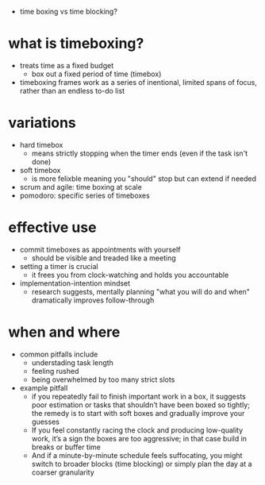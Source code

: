 * time boxing vs time blocking?

# what is timeboxing?
- treats time as a fixed budget
	- box out a fixed period of time (timebox)
- timeboxing frames work as a series of inentional, limited spans of focus, rather than an endless to-do list

# variations
- hard timebox
	- means strictly stopping when the timer ends (even if the task isn't done)
- soft timebox
	- is more felixble meaning you "should" stop but can extend if needed
- scrum and agile: time boxing at scale
- pomodoro: specific series of timeboxes

# effective use
- commit timeboxes as appointments with yourself
	- should be visible and treaded like a meeting
- setting a timer is crucial
	- it frees you from clock-watching and holds you accountable
- implementation-intention mindset
	- research suggests, mentally planning "what you will do and when" dramatically improves follow-through

# when and where
- common pitfalls include
	- understading task length
	- feeling rushed
	- being overwhelmed by too many strict slots
- example pitfall
	- if you repeatedly fail to finish important work in a box, it suggests poor estimation or tasks that shouldn’t have been boxed so tightly; the remedy is to start with soft boxes and gradually improve your guesses
	- If you feel constantly racing the clock and producing low-quality work, it’s a sign the boxes are too aggressive; in that case build in breaks or buffer time
	- And if a minute-by-minute schedule feels suffocating, you might switch to broader blocks (time blocking) or simply plan the day at a coarser granularity


